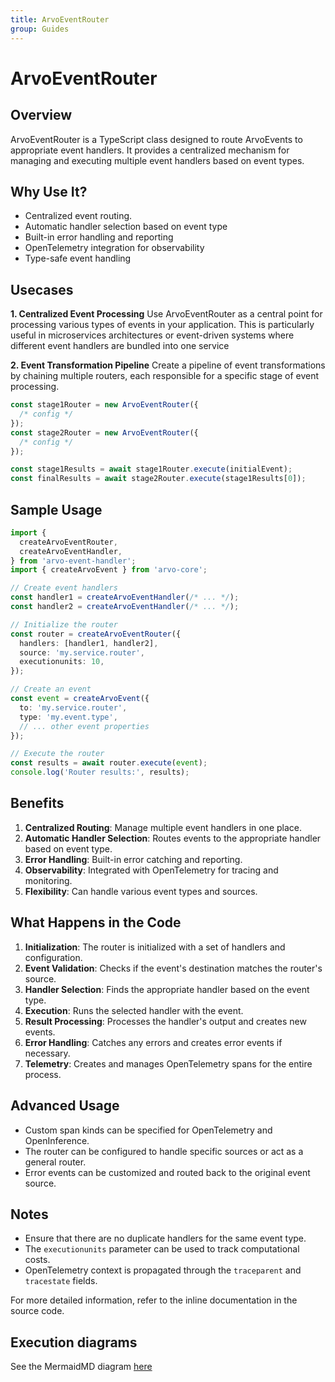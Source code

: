 ```yaml
---
title: ArvoEventRouter
group: Guides
---
```


# ArvoEventRouter

## Overview

ArvoEventRouter is a TypeScript class designed to route ArvoEvents to appropriate event handlers. It provides a centralized mechanism for managing and executing multiple event handlers based on event types.

## Why Use It?

- Centralized event routing.
- Automatic handler selection based on event type
- Built-in error handling and reporting
- OpenTelemetry integration for observability
- Type-safe event handling

## Usecases

**1. Centralized Event Processing**
Use ArvoEventRouter as a central point for processing various types of events in your application. This is particularly useful in microservices architectures or event-driven systems where different event handlers are bundled into one service

**2. Event Transformation Pipeline**
Create a pipeline of event transformations by chaining multiple routers, each responsible for a specific stage of event processing.

```typescript
const stage1Router = new ArvoEventRouter({
  /* config */
});
const stage2Router = new ArvoEventRouter({
  /* config */
});

const stage1Results = await stage1Router.execute(initialEvent);
const finalResults = await stage2Router.execute(stage1Results[0]);
```

## Sample Usage

```typescript
import {
  createArvoEventRouter,
  createArvoEventHandler,
} from 'arvo-event-handler';
import { createArvoEvent } from 'arvo-core';

// Create event handlers
const handler1 = createArvoEventHandler(/* ... */);
const handler2 = createArvoEventHandler(/* ... */);

// Initialize the router
const router = createArvoEventRouter({
  handlers: [handler1, handler2],
  source: 'my.service.router',
  executionunits: 10,
});

// Create an event
const event = createArvoEvent({
  to: 'my.service.router',
  type: 'my.event.type',
  // ... other event properties
});

// Execute the router
const results = await router.execute(event);
console.log('Router results:', results);
```

## Benefits

1. **Centralized Routing**: Manage multiple event handlers in one place.
2. **Automatic Handler Selection**: Routes events to the appropriate handler based on event type.
3. **Error Handling**: Built-in error catching and reporting.
4. **Observability**: Integrated with OpenTelemetry for tracing and monitoring.
5. **Flexibility**: Can handle various event types and sources.

## What Happens in the Code

1. **Initialization**: The router is initialized with a set of handlers and configuration.
2. **Event Validation**: Checks if the event's destination matches the router's source.
3. **Handler Selection**: Finds the appropriate handler based on the event type.
4. **Execution**: Runs the selected handler with the event.
5. **Result Processing**: Processes the handler's output and creates new events.
6. **Error Handling**: Catches any errors and creates error events if necessary.
7. **Telemetry**: Creates and manages OpenTelemetry spans for the entire process.

## Advanced Usage

- Custom span kinds can be specified for OpenTelemetry and OpenInference.
- The router can be configured to handle specific sources or act as a general router.
- Error events can be customized and routed back to the original event source.

## Notes

- Ensure that there are no duplicate handlers for the same event type.
- The `executionunits` parameter can be used to track computational costs.
- OpenTelemetry context is propagated through the `traceparent` and `tracestate` fields.

For more detailed information, refer to the inline documentation in the source code.

## Execution diagrams

See the MermaidMD diagram [here](https://github.com/SaadAhmad123/arvo-event-handler/tree/main/src/ArvoEventRouter/ExecutionDiagrams.md)
